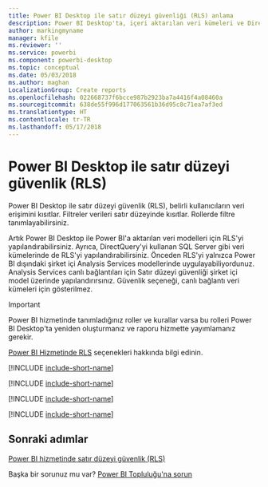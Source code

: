 ```yaml
---
title: Power BI Desktop ile satır düzeyi güvenliği (RLS) anlama
description: Power BI Desktop'ta, içeri aktarılan veri kümeleri ve DirectQuery için satır düzeyi güvenliği yapılandırma.
author: markingmyname
manager: kfile
ms.reviewer: ''
ms.service: powerbi
ms.component: powerbi-desktop
ms.topic: conceptual
ms.date: 05/03/2018
ms.author: maghan
LocalizationGroup: Create reports
ms.openlocfilehash: 022668737f6bcce987b2923ba7a4416f4a08460a
ms.sourcegitcommit: 638de55f996d177063561b36d95c8c71ea7af3ed
ms.translationtype: HT
ms.contentlocale: tr-TR
ms.lasthandoff: 05/17/2018
---
```

# <a name="row-level-security-rls-with-power-bi-desktop"></a>Power BI Desktop ile satır düzeyi güvenlik (RLS)
Power BI Desktop ile satır düzeyi güvenlik (RLS), belirli kullanıcıların veri erişimini kısıtlar. Filtreler verileri satır düzeyinde kısıtlar. Rollerde filtre tanımlayabilirsiniz.

Artık Power BI Desktop ile Power BI'a aktarılan veri modelleri için RLS'yi yapılandırabilirsiniz. Ayrıca, DirectQuery'yi kullanan SQL Server gibi veri kümelerinde de RLS'yi yapılandırabilirsiniz. Önceden RLS'yi yalnızca Power BI dışındaki şirket içi Analysis Services modellerinde uygulayabiliyordunuz. Analysis Services canlı bağlantıları için Satır düzeyi güvenliği şirket içi model üzerinde yapılandırırsınız. Güvenlik seçeneği, canlı bağlantı veri kümeleri için gösterilmez.

> [!IMPORTANT]
> Power BI hizmetinde tanımladığınız roller ve kurallar varsa bu rolleri Power BI Desktop'ta yeniden oluşturmanız ve raporu hizmette yayımlamanız gerekir.
> 
> 

[Power BI Hizmetinde RLS](service-admin-rls.md) seçenekleri hakkında bilgi edinin.

[!INCLUDE [include-short-name](./includes/rls-desktop-define-roles.md)]

[!INCLUDE [include-short-name](./includes/rls-desktop-view-as-roles.md)]

[!INCLUDE [include-short-name](./includes/rls-limitations.md)]

[!INCLUDE [include-short-name](./includes/rls-faq.md)]

## <a name="next-steps"></a>Sonraki adımlar
[Power BI hizmetinde satır düzeyi güvenlik (RLS)](service-admin-rls.md)  

Başka bir sorunuz mu var? [Power BI Topluluğu'na sorun](http://community.powerbi.com/)

